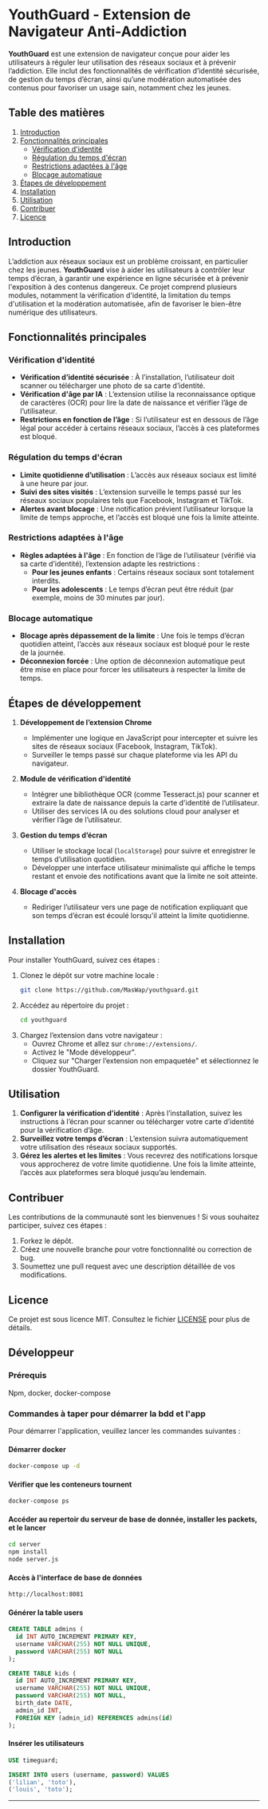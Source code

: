 # YouthGuard - Extension de Navigateur Anti-Addiction

**YouthGuard** est une extension de navigateur conçue pour aider les utilisateurs à réguler leur utilisation des réseaux sociaux et à prévenir l’addiction. Elle inclut des fonctionnalités de vérification d’identité sécurisée, de gestion du temps d’écran, ainsi qu’une modération automatisée des contenus pour favoriser un usage sain, notamment chez les jeunes.

## Table des matières
1. [Introduction](#introduction)
2. [Fonctionnalités principales](#fonctionnalités-principales)
   - [Vérification d'identité](#vérification-didentité)
   - [Régulation du temps d'écran](#régulation-du-temps-décran)
   - [Restrictions adaptées à l'âge](#restrictions-adaptées-à-lâge)
   - [Blocage automatique](#blocage-automatique)
3. [Étapes de développement](#étapes-de-développement)
4. [Installation](#installation)
5. [Utilisation](#utilisation)
6. [Contribuer](#contribuer)
7. [Licence](#licence)

## Introduction

L’addiction aux réseaux sociaux est un problème croissant, en particulier chez les jeunes. **YouthGuard** vise à aider les utilisateurs à contrôler leur temps d’écran, à garantir une expérience en ligne sécurisée et à prévenir l'exposition à des contenus dangereux. Ce projet comprend plusieurs modules, notamment la vérification d'identité, la limitation du temps d'utilisation et la modération automatisée, afin de favoriser le bien-être numérique des utilisateurs.

## Fonctionnalités principales

### Vérification d'identité
- **Vérification d’identité sécurisée** : À l’installation, l’utilisateur doit scanner ou télécharger une photo de sa carte d’identité.
- **Vérification d'âge par IA** : L’extension utilise la reconnaissance optique de caractères (OCR) pour lire la date de naissance et vérifier l’âge de l’utilisateur.
- **Restrictions en fonction de l’âge** : Si l’utilisateur est en dessous de l’âge légal pour accéder à certains réseaux sociaux, l’accès à ces plateformes est bloqué.

### Régulation du temps d'écran
- **Limite quotidienne d’utilisation** : L’accès aux réseaux sociaux est limité à une heure par jour.
- **Suivi des sites visités** : L’extension surveille le temps passé sur les réseaux sociaux populaires tels que Facebook, Instagram et TikTok.
- **Alertes avant blocage** : Une notification prévient l’utilisateur lorsque la limite de temps approche, et l’accès est bloqué une fois la limite atteinte.

### Restrictions adaptées à l'âge
- **Règles adaptées à l'âge** : En fonction de l’âge de l’utilisateur (vérifié via sa carte d’identité), l’extension adapte les restrictions :
  - **Pour les jeunes enfants** : Certains réseaux sociaux sont totalement interdits.
  - **Pour les adolescents** : Le temps d’écran peut être réduit (par exemple, moins de 30 minutes par jour).

### Blocage automatique
- **Blocage après dépassement de la limite** : Une fois le temps d’écran quotidien atteint, l’accès aux réseaux sociaux est bloqué pour le reste de la journée.
- **Déconnexion forcée** : Une option de déconnexion automatique peut être mise en place pour forcer les utilisateurs à respecter la limite de temps.

## Étapes de développement

1. **Développement de l’extension Chrome**
   - Implémenter une logique en JavaScript pour intercepter et suivre les sites de réseaux sociaux (Facebook, Instagram, TikTok).
   - Surveiller le temps passé sur chaque plateforme via les API du navigateur.

2. **Module de vérification d'identité**
   - Intégrer une bibliothèque OCR (comme Tesseract.js) pour scanner et extraire la date de naissance depuis la carte d'identité de l’utilisateur.
   - Utiliser des services IA ou des solutions cloud pour analyser et vérifier l’âge de l’utilisateur.

3. **Gestion du temps d’écran**
   - Utiliser le stockage local (`localStorage`) pour suivre et enregistrer le temps d’utilisation quotidien.
   - Développer une interface utilisateur minimaliste qui affiche le temps restant et envoie des notifications avant que la limite ne soit atteinte.

4. **Blocage d'accès**
   - Rediriger l’utilisateur vers une page de notification expliquant que son temps d’écran est écoulé lorsqu'il atteint la limite quotidienne.

## Installation

Pour installer YouthGuard, suivez ces étapes :
1. Clonez le dépôt sur votre machine locale :
   ```bash
   git clone https://github.com/MasWap/youthguard.git
   ```
2. Accédez au répertoire du projet :
   ```bash
   cd youthguard
   ```
3. Chargez l’extension dans votre navigateur :
   - Ouvrez Chrome et allez sur `chrome://extensions/`.
   - Activez le "Mode développeur".
   - Cliquez sur "Charger l’extension non empaquetée" et sélectionnez le dossier YouthGuard.

## Utilisation

1. **Configurer la vérification d’identité** : Après l’installation, suivez les instructions à l’écran pour scanner ou télécharger votre carte d’identité pour la vérification d’âge.
2. **Surveillez votre temps d’écran** : L’extension suivra automatiquement votre utilisation des réseaux sociaux supportés.
3. **Gérez les alertes et les limites** : Vous recevrez des notifications lorsque vous approcherez de votre limite quotidienne. Une fois la limite atteinte, l’accès aux plateformes sera bloqué jusqu’au lendemain.

## Contribuer

Les contributions de la communauté sont les bienvenues ! Si vous souhaitez participer, suivez ces étapes :
1. Forkez le dépôt.
2. Créez une nouvelle branche pour votre fonctionnalité ou correction de bug.
3. Soumettez une pull request avec une description détaillée de vos modifications.

## Licence

Ce projet est sous licence MIT. Consultez le fichier [LICENSE](LICENSE) pour plus de détails.

## Développeur

### Prérequis

Npm, docker, docker-compose

### Commandes à taper pour démarrer la bdd et l'app

Pour démarrer l'application, veuillez lancer les commandes suivantes :

#### Démarrer docker

```bash
docker-compose up -d
```

#### Vérifier que les conteneurs tournent

```bash
docker-compose ps
```

#### Accéder au repertoir du serveur de base de donnée, installer les packets, et le lancer

```bash
cd server
npm install
node server.js
```

#### Accès à l'interface de base de données

```bash
http://localhost:8081
```

#### Générer la table users

```sql
CREATE TABLE admins (
  id INT AUTO_INCREMENT PRIMARY KEY,
  username VARCHAR(255) NOT NULL UNIQUE,
  password VARCHAR(255) NOT NULL
);

CREATE TABLE kids (
  id INT AUTO_INCREMENT PRIMARY KEY,
  username VARCHAR(255) NOT NULL UNIQUE,
  password VARCHAR(255) NOT NULL,
  birth_date DATE,
  admin_id INT,
  FOREIGN KEY (admin_id) REFERENCES admins(id)
);
```

#### Insérer les utilisateurs

```sql
USE timeguard;

INSERT INTO users (username, password) VALUES
('lilian', 'toto'),
('louis', 'toto');
```

---